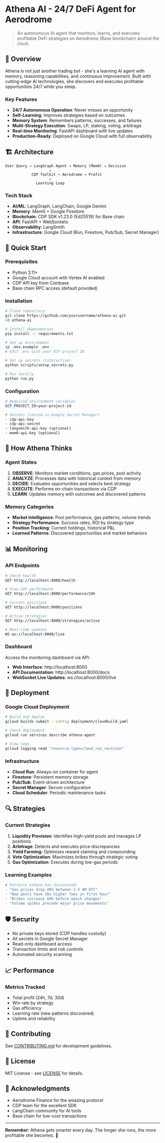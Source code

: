 # Athena AI - 24/7 DeFi Agent for Aerodrome

> An autonomous AI agent that monitors, learns, and executes profitable DeFi strategies on Aerodrome (Base blockchain) around the clock.

## 🚀 Overview

Athena is not just another trading bot - she's a learning AI agent with memory, reasoning capabilities, and continuous improvement. Built with cutting-edge AI technologies, she discovers and executes profitable opportunities 24/7 while you sleep.

### Key Features

- **24/7 Autonomous Operation**: Never misses an opportunity
- **Self-Learning**: Improves strategies based on outcomes
- **Memory System**: Remembers patterns, successes, and failures
- **Multi-Strategy Execution**: Swaps, LP, staking, voting, arbitrage
- **Real-time Monitoring**: FastAPI dashboard with live updates
- **Production-Ready**: Deployed on Google Cloud with full observability

## 🏗️ Architecture

```
User Query → LangGraph Agent → Memory (Mem0) → Decision
                    ↓
            CDP Toolkit → Aerodrome → Profit
                    ↓
              Learning Loop
```

### Tech Stack

- **AI/ML**: LangGraph, LangChain, Google Gemini
- **Memory**: Mem0 + Google Firestore
- **Blockchain**: CDP SDK v1.23.0 (Ed25519) for Base chain
- **API**: FastAPI + WebSockets
- **Observability**: LangSmith
- **Infrastructure**: Google Cloud (Run, Firestore, Pub/Sub, Secret Manager)

## 🚦 Quick Start

### Prerequisites

- Python 3.11+
- Google Cloud account with Vertex AI enabled
- CDP API key from Coinbase
- Base chain RPC access (default provided)

### Installation

```bash
# Clone repository
git clone https://github.com/yourusername/athena-ai.git
cd athena-ai

# Install dependencies
pip install -r requirements.txt

# Set up environment
cp .env.example .env
# Edit .env with your GCP project ID

# Set up secrets (interactive)
python scripts/setup_secrets.py

# Run locally
python run.py
```

### Configuration

```bash
# Required environment variables
GCP_PROJECT_ID=your-project-id

# Secrets (stored in Google Secret Manager)
- cdp-api-key
- cdp-api-secret
- langsmith-api-key (optional)
- mem0-api-key (optional)
```

## 🧠 How Athena Thinks

### Agent States

1. **OBSERVE**: Monitors market conditions, gas prices, pool activity
2. **ANALYZE**: Processes data with historical context from memory
3. **DECIDE**: Evaluates opportunities and selects best strategy
4. **EXECUTE**: Performs on-chain transactions via CDP
5. **LEARN**: Updates memory with outcomes and discovered patterns

### Memory Categories

- **Market Intelligence**: Pool performance, gas patterns, volume trends
- **Strategy Performance**: Success rates, ROI by strategy type
- **Position Tracking**: Current holdings, historical P&L
- **Learned Patterns**: Discovered opportunities and market behaviors

## 📊 Monitoring

### API Endpoints

```bash
# Check health
GET http://localhost:8000/health

# View 24h performance
GET http://localhost:8000/performance/24h

# Current positions
GET http://localhost:8000/positions

# Active strategies
GET http://localhost:8000/strategies/active

# Real-time updates
WS ws://localhost:8000/live
```

### Dashboard

Access the monitoring dashboard via API:
- **Web Interface**: http://localhost:8000
- **API Documentation**: http://localhost:8000/docs
- **WebSocket Live Updates**: ws://localhost:8000/live

## 🚀 Deployment

### Google Cloud Deployment

```bash
# Build and deploy
gcloud builds submit --config deployment/cloudbuild.yaml

# Check deployment
gcloud run services describe athena-agent

# View logs
gcloud logging read "resource.type=cloud_run_revision"
```

### Infrastructure

- **Cloud Run**: Always-on container for agent
- **Firestore**: Persistent memory storage
- **Pub/Sub**: Event-driven architecture
- **Secret Manager**: Secure configuration
- **Cloud Scheduler**: Periodic maintenance tasks

## 🔍 Strategies

### Current Strategies

1. **Liquidity Provision**: Identifies high-yield pools and manages LP positions
2. **Arbitrage**: Detects and executes price discrepancies
3. **Yield Farming**: Optimizes reward claiming and compounding
4. **Vote Optimization**: Maximizes bribes through strategic voting
5. **Gas Optimization**: Executes during low-gas periods

### Learning Examples

```python
# Patterns Athena has discovered:
- "Gas prices drop 40% between 2-5 AM UTC"
- "New pools have 10x higher fees in first hour"
- "Bribes increase 60% before epoch changes"
- "Volume spikes precede major price movements"
```

## 🛡️ Security

- No private keys stored (CDP handles custody)
- All secrets in Google Secret Manager
- Read-only dashboard access
- Transaction limits and risk controls
- Automated security scanning

## 📈 Performance

### Metrics Tracked

- Total profit (24h, 7d, 30d)
- Win rate by strategy
- Gas efficiency
- Learning rate (new patterns discovered)
- Uptime and reliability

## 🤝 Contributing

See [CONTRIBUTING.md](CONTRIBUTING.md) for development guidelines.

## 📄 License

MIT License - see [LICENSE](LICENSE) for details.

## 🙏 Acknowledgments

- Aerodrome Finance for the amazing protocol
- CDP team for the excellent SDK
- LangChain community for AI tools
- Base chain for low-cost transactions

---

**Remember**: Athena gets smarter every day. The longer she runs, the more profitable she becomes. 🚀